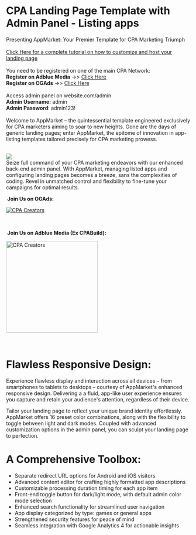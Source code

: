 
# CPA Landing Page Template with Admin Panel - Listing apps

Presenting AppMarket: Your Premier Template for CPA Marketing Triumph 
<br>
<br>
[Click Here for a complete tutorial on how to customize and host your landing page](https://cpazip.com/appmarket)
<br>
<br>
You need to be registered on one of the main CPA Network:
<br>
 **Register on Adblue Media** ->>  [Click Here](https://cpazip.com/aff/cpabuild) 
 <br>
 **Register on OGAds** ->>  [Click Here](https://cpazip.com/aff/ogads) 
<br>
<br>
Access admin panel on website.com/admin
<br>
**Admin Username:** admin
<br>
**Admin Password**: admin123!
<br>
<br>
Welcome to AppMarket – the quintessential template engineered exclusively for CPA marketers aiming to soar to new heights. Gone are the days of generic landing pages; enter AppMarket, the epitome of innovation in app-listing templates tailored precisely for CPA marketing prowess.


<br>


<img src="https://i.imgur.com/uJUQPz4.png"/>
<br>
Seize full command of your CPA marketing endeavors with our enhanced back-end admin panel. With AppMarket, managing listed apps and configuring landing pages becomes a breeze, sans the complexities of coding. Revel in unmatched control and flexibility to fine-tune your campaigns for optimal results.


<p>
  <b> &nbsp;Join Us on OGAds:</b></summary></p>
  <p>
   <a href="https://members.ogads.com/register?r=89668">  <img src="https://i.imgur.com/b9XZKbc.gif" alt="CPA Creators" /></a></p>
  <br/>
<p>
<b> &nbsp;Join Us on Adblue Media (Ex CPABuild):</b></summary></p>
   <a href="https://cpazip.com/aff/cpabuild">  <img src="https://i.imgur.com/jJCxowb.jpeg" alt="CPA Creators" height="250" /></a></p>
  <br/>
  <p>

# Flawless Responsive Design:

Experience flawless display and interaction across all devices – from smartphones to tablets to desktops – courtesy of AppMarket's enhanced responsive design. Delivering a a fluid, app-like user experience ensures you capture and retain your audience's attention, regardless of their device.

Tailor your landing page to reflect your unique brand identity effortlessly. AppMarket offers 16 preset color combinations, along with the flexibility to toggle between light and dark modes. Coupled with advanced customization options in the admin panel, you can sculpt your landing page to perfection.

# A Comprehensive Toolbox:

- Separate redirect URL options for Android and iOS visitors
- Advanced content editor for crafting highly formatted app descriptions
- Customizable processing duration timing for each app item
- Front-end toggle button for dark/light mode, with default admin color mode selection
- Enhanced search functionality for streamlined user navigation
- App display categorized by type: games or general apps
- Strengthened security features for peace of mind
- Seamless integration with Google Analytics 4 for actionable insights
